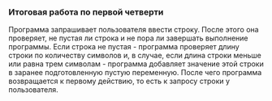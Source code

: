 ### Итоговая работа по первой четверти

Программа запрашивает пользователя ввести строку. После этого она проверяет, не пустая ли строка и не пора ли завершать выполнение программы. Если строка не пустая - программа проверяет длину строки по количеству символов и, в случае, если длина строки меньше или равна трем символам - программа добавляет значение этой строки в заранее подготовленную пустую переменную. После чего программа возвращается к первому действию, то есть к запросу строки у пользователя.